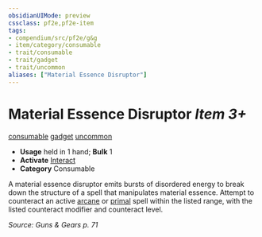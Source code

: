 ```yaml
---
obsidianUIMode: preview
cssclass: pf2e,pf2e-item
tags:
- compendium/src/pf2e/g&g
- item/category/consumable
- trait/consumable
- trait/gadget
- trait/uncommon
aliases: ["Material Essence Disruptor"]
---
```

# Material Essence Disruptor *Item 3+*  
[consumable](/rules/traits/consumable.md)  [gadget](/rules/traits/gadget-g-g.md)  [uncommon](/rules/traits/uncommon.md)  

- **Usage** held in 1 hand; **Bulk** 1
- **Activate** [Interact](/rules/actions/interact.md)
- **Category** Consumable

A material essence disruptor emits bursts of disordered energy to break down the structure of a spell that manipulates material essence. Attempt to counteract an active [arcane](/rules/traits/arcane.md) or [primal](/rules/traits/primal.md) spell within the listed range, with the listed counteract modifier and counteract level.

*Source: Guns & Gears p. 71*